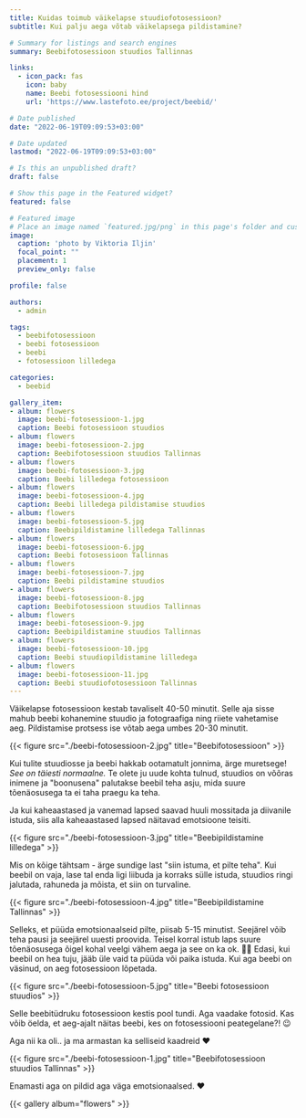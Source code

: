 ```yaml
---
title: Kuidas toimub väikelapse stuudiofotosessioon?
subtitle: Kui palju aega võtab väikelapsega pildistamine?

# Summary for listings and search engines
summary: Beebifotosessioon stuudios Tallinnas

links:
  - icon_pack: fas
    icon: baby
    name: Beebi fotosessiooni hind
    url: 'https://www.lastefoto.ee/project/beebid/'

# Date published
date: "2022-06-19T09:09:53+03:00"

# Date updated
lastmod: "2022-06-19T09:09:53+03:00"

# Is this an unpublished draft?
draft: false

# Show this page in the Featured widget?
featured: false

# Featured image
# Place an image named `featured.jpg/png` in this page's folder and customize its options here.
image:
  caption: 'photo by Viktoria Iljin'
  focal_point: ""
  placement: 1
  preview_only: false

profile: false

authors:
  - admin

tags:
  - beebifotosessioon
  - beebi fotosessioon
  - beebi
  - fotosessioon lilledega

categories:
  - beebid

gallery_item:
- album: flowers
  image: beebi-fotosessioon-1.jpg
  caption: Beebi fotosessioon stuudios
- album: flowers
  image: beebi-fotosessioon-2.jpg
  caption: Beebifotosessioon stuudios Tallinnas
- album: flowers
  image: beebi-fotosessioon-3.jpg
  caption: Beebi lilledega fotosessioon
- album: flowers
  image: beebi-fotosessioon-4.jpg
  caption: Beebi lilledega pildistamise stuudios
- album: flowers
  image: beebi-fotosessioon-5.jpg
  caption: Beebipildistamine lilledega Tallinnas
- album: flowers
  image: beebi-fotosessioon-6.jpg
  caption: Beebi fotosessioon Tallinnas
- album: flowers
  image: beebi-fotosessioon-7.jpg
  caption: Beebi pildistamine stuudios
- album: flowers
  image: beebi-fotosessioon-8.jpg
  caption: Beebifotosessioon stuudios Tallinnas
- album: flowers
  image: beebi-fotosessioon-9.jpg
  caption: Beebipildistamine stuudios Tallinnas
- album: flowers
  image: beebi-fotosessioon-10.jpg
  caption: Beebi stuudiopildistamine lilledega
- album: flowers
  image: beebi-fotosessioon-11.jpg
  caption: Beebi stuudiofotosessioon Tallinnas
---
```

Väikelapse fotosessioon kestab tavaliselt 40-50 minutit. Selle aja sisse mahub beebi kohanemine stuudio ja fotograafiga ning riiete vahetamise aeg. Pildistamise protsess ise võtab aega umbes 20-30 minutit.

{{< figure src="./beebi-fotosessioon-2.jpg" title="Beebifotosessioon" >}}

Kui tulite stuudiosse ja beebi hakkab ootamatult jonnima, ärge muretsege! _See on täiesti normaalne._ Te olete ju uude kohta tulnud, stuudios on võõras inimene ja "boonusena" palutakse beebil teha asju, mida suure tõenäosusega ta ei taha praegu ka teha.

Ja kui kaheaastased ja vanemad lapsed saavad huuli mossitada ja diivanile istuda, siis alla kaheaastased lapsed näitavad emotsioone teisiti.

{{< figure src="./beebi-fotosessioon-3.jpg" title="Beebipildistamine lilledega" >}}

Mis on kõige tähtsam - ärge sundige last "siin istuma, et pilte teha". Kui beebil on vaja, lase tal enda ligi liibuda ja korraks sülle istuda, stuudios ringi jalutada, rahuneda ja mõista, et siin on turvaline.

{{< figure src="./beebi-fotosessioon-4.jpg" title="Beebipildistamine Tallinnas" >}}

Selleks, et püüda emotsionaalseid pilte, piisab 5-15 minutist. Seejärel võib teha pausi ja seejärel uuesti proovida. Teisel korral istub laps suure tõenäosusega õigel kohal veelgi vähem aega ja see on ka ok. 👌🏻 Edasi, kui beebil on hea tuju, jääb üle vaid ta püüda või paika istuda. Kui aga beebi on väsinud, on aeg fotosessioon lõpetada.

{{< figure src="./beebi-fotosessioon-5.jpg" title="Beebi fotosessioon stuudios" >}}

Selle beebitüdruku fotosessioon kestis pool tundi. Aga vaadake fotosid. Kas võib öelda, et aeg-ajalt näitas beebi, kes on fotosessiooni peategelane?! 😉

Aga nii ka oli.. ja ma armastan ka selliseid kaadreid ❤️

{{< figure src="./beebi-fotosessioon-1.jpg" title="Beebifotosessioon stuudios Tallinnas" >}}

Enamasti aga on pildid aga väga emotsionaalsed. ❤️

{{< gallery album="flowers" >}}